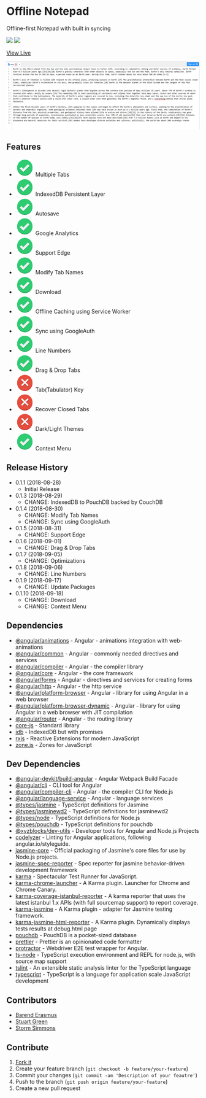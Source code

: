 # Offline Notepad
Offline-first Notepad with built in syncing

![](https://travis-ci.org/barend-erasmus/offline-notepad.svg?branch=master) ![](https://img.shields.io/badge/version-v0.1.10-brightgreen.svg?style=flat-square)

[View Live](https://offline-notepad.com/index.html)

![](docs/screenshot.png)

## Features

* ![](docs/images/implemented.svg) Multiple Tabs
* ![](docs/images/implemented.svg) IndexedDB Persistent Layer
* ![](docs/images/implemented.svg) Autosave
* ![](docs/images/implemented.svg) Google Analytics
* ![](docs/images/implemented.svg) Support Edge
* ![](docs/images/implemented.svg) Modify Tab Names
* ![](docs/images/implemented.svg) Download
* ![](docs/images/implemented.svg) Offline Caching using Service Worker
* ![](docs/images/implemented.svg) Sync using GoogleAuth
* ![](docs/images/implemented.svg) Line Numbers
* ![](docs/images/implemented.svg) Drag & Drop Tabs
* ![](docs/images/not-implemented.svg) Tab(Tabulator) Key
* ![](docs/images/not-implemented.svg) Recover Closed Tabs
* ![](docs/images/not-implemented.svg) Dark/Light Themes
* ![](docs/images/implemented.svg) Context Menu

## Release History

* 0.1.1 (2018-08-28)
    * Initial Release
* 0.1.3 (2018-08-29)
    * CHANGE: IndexedDB to PouchDB backed by CouchDB
* 0.1.4 (2018-08-30)
    * CHANGE: Modify Tab Names
    * CHANGE: Sync using GoogleAuth
* 0.1.5 (2018-08-31)
    * CHANGE: Support Edge
* 0.1.6 (2018-09-01)
    * CHANGE: Drag & Drop Tabs
* 0.1.7 (2018-09-05)
    * CHANGE: Optimizations
* 0.1.8 (2018-09-06)
    * CHANGE: Line Numbers
* 0.1.9 (2018-09-17)
    * CHANGE: Update Packages
* 0.1.10 (2018-09-18)
    * CHANGE: Download
    * CHANGE: Context Menu

## Dependencies
* [@angular/animations](https://www.npmjs.com/package/@angular/animations) - Angular - animations integration with web-animations
* [@angular/common](https://www.npmjs.com/package/@angular/common) - Angular - commonly needed directives and services
* [@angular/compiler](https://www.npmjs.com/package/@angular/compiler) - Angular - the compiler library
* [@angular/core](https://www.npmjs.com/package/@angular/core) - Angular - the core framework
* [@angular/forms](https://www.npmjs.com/package/@angular/forms) - Angular - directives and services for creating forms
* [@angular/http](https://www.npmjs.com/package/@angular/http) - Angular - the http service
* [@angular/platform-browser](https://www.npmjs.com/package/@angular/platform-browser) - Angular - library for using Angular in a web browser
* [@angular/platform-browser-dynamic](https://www.npmjs.com/package/@angular/platform-browser-dynamic) - Angular - library for using Angular in a web browser with JIT compilation
* [@angular/router](https://www.npmjs.com/package/@angular/router) - Angular - the routing library
* [core-js](https://www.npmjs.com/package/core-js) - Standard library
* [idb](https://www.npmjs.com/package/idb) - IndexedDB but with promises
* [rxjs](https://www.npmjs.com/package/rxjs) - Reactive Extensions for modern JavaScript
* [zone.js](https://www.npmjs.com/package/zone.js) - Zones for JavaScript

## Dev Dependencies
* [@angular-devkit/build-angular](https://www.npmjs.com/package/@angular-devkit/build-angular) - Angular Webpack Build Facade
* [@angular/cli](https://www.npmjs.com/package/@angular/cli) - CLI tool for Angular
* [@angular/compiler-cli](https://www.npmjs.com/package/@angular/compiler-cli) - Angular - the compiler CLI for Node.js
* [@angular/language-service](https://www.npmjs.com/package/@angular/language-service) - Angular - language services
* [@types/jasmine](https://www.npmjs.com/package/@types/jasmine) - TypeScript definitions for Jasmine
* [@types/jasminewd2](https://www.npmjs.com/package/@types/jasminewd2) - TypeScript definitions for jasminewd2
* [@types/node](https://www.npmjs.com/package/@types/node) - TypeScript definitions for Node.js
* [@types/pouchdb](https://www.npmjs.com/package/@types/pouchdb) - TypeScript definitions for pouchdb
* [@xyzblocks/dev-utils](https://www.npmjs.com/package/@xyzblocks/dev-utils) - Developer tools for Angular and Node.js Projects
* [codelyzer](https://www.npmjs.com/package/codelyzer) - Linting for Angular applications, following angular.io/styleguide.
* [jasmine-core](https://www.npmjs.com/package/jasmine-core) - Official packaging of Jasmine's core files for use by Node.js projects.
* [jasmine-spec-reporter](https://www.npmjs.com/package/jasmine-spec-reporter) - Spec reporter for jasmine behavior-driven development framework
* [karma](https://www.npmjs.com/package/karma) - Spectacular Test Runner for JavaScript.
* [karma-chrome-launcher](https://www.npmjs.com/package/karma-chrome-launcher) - A Karma plugin. Launcher for Chrome and Chrome Canary.
* [karma-coverage-istanbul-reporter](https://www.npmjs.com/package/karma-coverage-istanbul-reporter) - A karma reporter that uses the latest istanbul 1.x APIs (with full sourcemap support) to report coverage.
* [karma-jasmine](https://www.npmjs.com/package/karma-jasmine) - A Karma plugin - adapter for Jasmine testing framework.
* [karma-jasmine-html-reporter](https://www.npmjs.com/package/karma-jasmine-html-reporter) - A Karma plugin. Dynamically displays tests results at debug.html page
* [pouchdb](https://www.npmjs.com/package/pouchdb) - PouchDB is a pocket-sized database
* [prettier](https://www.npmjs.com/package/prettier) - Prettier is an opinionated code formatter
* [protractor](https://www.npmjs.com/package/protractor) - Webdriver E2E test wrapper for Angular.
* [ts-node](https://www.npmjs.com/package/ts-node) - TypeScript execution environment and REPL for node.js, with source map support
* [tslint](https://www.npmjs.com/package/tslint) - An extensible static analysis linter for the TypeScript language
* [typescript](https://www.npmjs.com/package/typescript) - TypeScript is a language for application scale JavaScript development

## Contributors

* [Barend Erasmus](https://www.linkedin.com/in/developersworkspace)
* [Stuart Green](https://www.linkedin.com/in/stuartngreen)
* [Storm Simmons](https://www.linkedin.com/in/storm-simmons-65b819119)

## Contribute

1. [Fork it](https://github.com/barend-erasmus/offline-notepad/fork)
2. Create your feature branch (`git checkout -b feature/your-feature`)
3. Commit your changes (`git commit -am 'Description of your feautre'`)
4. Push to the branch (`git push origin feature/your-feature`)
5. Create a new pull request
